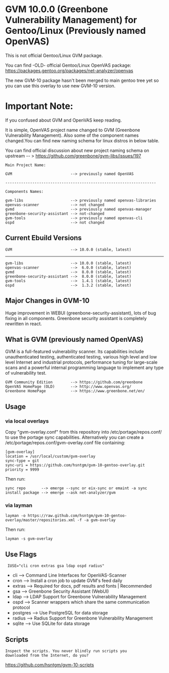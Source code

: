 # GVM 10.0.0 (Greenbone Vulnerability Management) for Gentoo/Linux (Previously named OpenVAS)

This is not official Gentoo/Linux GVM package.

You can find -OLD- official Gentoo/Linux OpenVAS package: 
https://packages.gentoo.org/packages/net-analyzer/openvas

The new GVM-10 package hasn't been merged to main gentoo tree yet so you can use this overlay to use new GVM-10 version.

# Important Note:

If you confused about GVM and OpenVAS keep reading.

It is simple, OpenVAS project name changed to GVM (Greenbone Vulnerability Management).
Also some of the component names changed.You can find new naming schema for linux distros in below table.

You can find official discussion about new project naming schema on upstream -- > https://github.com/greenbone/gvm-libs/issues/197

```
Main Project Name:

GVM                          --> previously named OpenVAS

-------------------------------------------------------------------

Components Names:

gvm-libs                     --> previously named openvas-libraries
openvas-scanner              --> not changed
gvmd                         --> previously named openvas-manager
greenbone-security-assistant --> not-changed
gvm-tools                    --> previously named openvas-cli
ospd                         --> not changed

```

## Current Ebuild Versions

    GVM                          --> 10.0.0 (stable, latest)

---------------------------------------

    gvm-libs                     --> 10.0.0 (stable, latest)
    openvas-scanner              -->  6.0.0 (stable, latest)
    gvmd                         -->  8.0.0 (stable, latest)
    greenbone-security-assistant -->  8.0.0 (stable, latest)
    gvm-tools                    -->  1.4.1 (stable, latest)
    ospd                         -->  1.3.2 (stable, latest)

## Major Changes in GVM-10

Huge improvement in WEBUI (greenbone-security-assistant), lots of bug fixing in all components. Greenbone security assistant is completely rewritten in react.


## What is GVM (previously named OpenVAS)

GVM is a full-featured vulnerability scanner. Its capabilities include unauthenticated testing, authenticated testing, various high level and low level Internet and industrial protocols, performance tuning for large-scale scans and a powerful internal programming language to implement any type of vulnerability test.

    GVM Community Edition        --> https://github.com/greenbone
    OpenVAS HomePage (OLD)       --> http://www.openvas.org/
    Greenbone HomePage           --> https://www.greenbone.net/en/

## Usage

### via local overlays

Copy "gvm-overlay.conf" from this repository into /etc/portage/repos.conf/ to use the portage sync capabilities.
Alternatively you can create a /etc/portage/repos.conf/gvm-overlay.conf file containing:

    [gvm-overlay]
    location = /usr/local/custom/gvm-overlay
    sync-type = git
    sync-uri = https://github.com/hsntgm/gvm-10-gentoo-overlay.git
    priority = 9999

Then run:

    sync repo       --> emerge --sync or eix-sync or emaint -a sync
    install package --> emerge --ask net-analyzer/gvm

### via layman

    layman -o https://raw.github.com/hsntgm/gvm-10-gentoo-overlay/master/repositories.xml -f -a gvm-overlay

Then run:

    layman -s gvm-overlay

## Use Flags

     IUSE="cli cron extras gsa ldap ospd radius"

 - cli        --> Command Line Interfaces for OpenVAS-Scanner
 - cron       --> Install a cron job to update GVM's feed daily
 - extras     --> Required for docs, pdf results and fonts | Recommended
 - gsa        --> Greenbone Security Assistant (WebUI)
 - ldap       --> LDAP Support for Greenbone Vulnerability Management
 - ospd       --> Scanner wrappers which share the same communication protocol
 - postgres   --> Use PostgreSQL for data storage
 - radius     --> Radius Support for Greenbone Vulnerability Management
 - sqlite     --> Use SQLite for data storage

## Scripts

    Inspect the scripts. You never blindly run scripts you
    downloaded from the Internet, do you?
    
https://github.com/hsntgm/gvm-10-scripts
